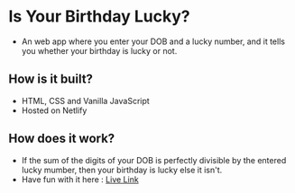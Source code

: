 # Is Your Birthday Lucky?
- An web app where you enter your DOB and a lucky number, and it tells you whether your birthday is lucky or not.

## How is it built?
- HTML, CSS and Vanilla JavaScript
- Hosted on Netlify

## How does it work?
- If the sum of the digits of your DOB is perfectly divisible by the entered lucky mumber, then your birthday is lucky else it isn't.
- Have fun with it here : [Live Link](https://luck-bday.netlify.app/)
